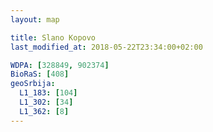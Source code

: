 ```yaml
---
layout: map

title: Slano Kopovo
last_modified_at: 2018-05-22T23:34:00+02:00

WDPA: [328849, 902374]
BioRaS: [408]
geoSrbija:
  L1_183: [104]
  L1_302: [34]
  L1_362: [8]
---
```

